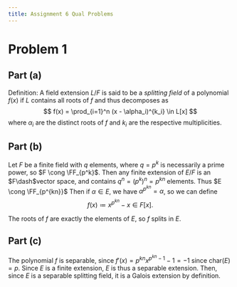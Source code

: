 ```yaml
---
title: Assignment 6 Qual Problems
---
```


# Problem 1

## Part (a)

Definition: A field extension $L/F$ is said to be a *splitting field* of a polynomial $f(x)$ if $L$ contains all roots of $f$ and thus decomposes as 
$$
f(x) = \prod_{i=1}^n (x - \alpha_i)^{k_i} \in L[x]
$$
where $\alpha_i$ are the distinct roots of $f$ and $k_i$ are the respective multiplicities.

## Part (b)
Let $F$ be a finite field with $q$ elements, where $q=p^k$ is necessarily a prime power, so $F \cong \FF_{p^k}$.
Then any finite extension of $E/F$ is an $F\dash$vector space, and contains $q^n = (p^{k})^n = p^{kn}$ elements.
Thus $E \cong \FF_{p^{kn}}$
Then if $\alpha \in E$, we have $\alpha^{p^{kn}} = \alpha$, so we can define 
$$
f(x) \coloneqq x^{p^{kn}} - x \in F[x].
$$

The roots of $f$ are exactly the elements of $E$, so $f$ splits in $E$. 


## Part (c)

The polynomial $f$ is separable, since $f'(x) = p^{kn}x^{p^{kn}-1} - 1 = -1$ since $\mathrm{char}(E) = p$.
Since $E$ is a finite extension, $E$ is thus a separable extension.
Then, since $E$ is a separable splitting field, it is a Galois extension by definition.


